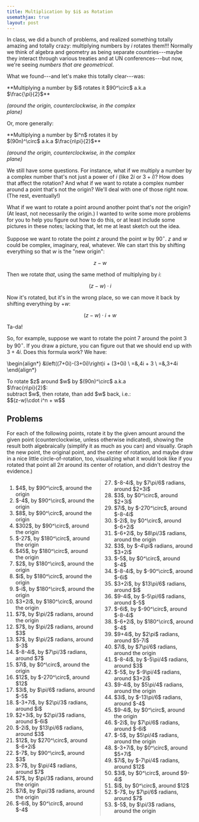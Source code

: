 ```yaml
---
title: Multiplication by $i$ as Rotation
usemathjax: true
layout: post
---
```


In class, we did a bunch of problems, and realized something totally amazing and totally crazy: multiplying numbers by $i$ rotates them!!! Normally we think of algebra and geometry as being separate countries---maybe they interact through various treaties and at UN conferences---but now, we're seeing *numbers that are geometrical*. 

What we found---and let's make this totally clear---was:

<div class='callout-box' style='width:75%'>
**Multiplying a number by $i$ rotates it $90^\circ$ a.k.a $\frac{\pi}{2}$** <br>

*(around the origin, counterclockwise, in the complex plane)*
</div>

Or, more generally:

<div class='callout-box' style='width:75%'>
**Multiplying a number by $i^n$ rotates it by $(90n)^\circ$ a.k.a $\frac{n\pi}{2}$** <br>

*(around the origin, counterclockwise, in the complex plane)*
</div>

We still have some questions. For instance, what if we multiply a number by a complex number that's not just a power of $i$ (like $2i$ or $3+i$)? How does that affect the rotation? And what if we want to rotate a complex number around a point that's not the origin? We'll deal with one of those right now. (The rest, eventually!)

What if we want to rotate a point around another point that's *not* the origin? (At least, not necessarily the origin.) I wanted to write some more problems for you to help you figure out how to do this, or at least include some pictures in these notes; lacking that, let me at least sketch out the idea.

Suppose we want to rotate the point $z$ around the point $w$ by $90^\circ$. $z$ and $w$ could be complex, imaginary, real, whatever. We can start this by shifting everything so that $w$ is the "new origin":

$$z-w$$

Then we rotate *that*, using the same method of multiplying by $i$:

$$(z-w)\cdot i$$

Now it's rotated, but it's in the wrong place, so we can move it back by shifting everything by $+w$:

$$(z-w)\cdot i + w$$

Ta-da! 

So, for example, suppose we want to rotate the point $7$ around the point $3$ by $90^\circ$. If you draw a picture, you can figure out that we should end up with $3+4i$. Does this formula work? We have:

\begin{align*}
&\left((7+0i)-(3+0i)\right)i + (3+0i) \\
=&\,4i + 3 \\
=&\,3+4i
\end{align*}

<div class='callout-box' style='width:75%'>
To rotate $z$ around $w$ by $(90n)^\circ$ a.k.a $\frac{n\pi}{2}$: <br>
subtract $w$, then rotate, than add $w$ back, i.e.:<br>
$$(z-w)\cdot i^n + w$$
</div>


## Problems


For each of the following points, rotate it by the given amount around the given point (counterclockwise, unless otherwise indicated), showing the result both algebraically (simplify it as much as you can) and visually. Graph the new point, the original point, and the center of rotation, and maybe draw in a nice little circle-of-rotation, too, visualizing what it would look like if you rotated that point all $2\pi$ around its center of rotation, and didn't destroy the evidence.)

<div style="column-width: 14em;  column-gap: 2em;  column-rule: 1px solid #ccc;">
<ol class='problems'>
<li> $4$, by $90^\circ$, around the origin
<li> $-4$, by $90^\circ$, around the origin
<li> $8$, by $90^\circ$, around the origin
<li> $302$, by $90^\circ$, around the origin
<li> $-27$, by $180^\circ$, around the origin
<li> $45$, by $180^\circ$, around the origin
<li> $2$, by $180^\circ$, around the origin
<li> $i$, by $180^\circ$, around the origin
<li> $-i$, by $180^\circ$, around the origin
<li> $3+2i$, by $180^\circ$, around the origin
<li> $7$, by $\pi/2$ radians, around the origin
<li> $7$, by $\pi/2$ radians, around $3$
<li> $7$, by $\pi/2$ radians, around $-3$
<li> $-8-4i$, by $7\pi/3$ radians, around $7$
<li> $7i$, by $0^\circ$, around the origin
<li> $12$, by $-270^\circ$, around $12$
<li> $3i$, by $\pi/6$ radians, around $-5$
<li> $-3+7i$, by $2\pi/3$ radians, around $i$
<li> $2+3i$, by $2\pi/3$ radians, around $-6i$
<li> $-2i$, by $13\pi/6$ radians, around $3$
<li> $12$, by $270^\circ$, around $-6+2i$
<li> $-7$, by $90^\circ$, around $3$
<li> $-7$, by $\pi/4$ radians, around $7$
<li> $7$, by $\pi/3$ radians, around the origin
<li> $7i$, by $\pi/3$ radians, around the origin
<li> $-6i$, by $0^\circ$, around $-4$
<li> $-8-4i$, by $7\pi/6$ radians, around $2+3i$
<li> $3$, by $0^\circ$, around $2+3i$
<li> $7i$, by $-270^\circ$, around $-8-4i$
<li> $-2i$, by $0^\circ$, around $-6+2i$
<li> $-6+2i$, by $8\pi/3$ radians, around the origin
<li> $3$, by $-4\pi$ radians, around $3+2i$
<li> $-5$, by $0^\circ$, around $-4$
<li> $-8-4i$, by $-90^\circ$, around $-6i$
<li> $3+2i$, by $13\pi/6$ radians, around $i$
<li> $9-4i$, by $-5\pi/6$ radians, around $-5$
<li> $-6i$, by $-90^\circ$, around $-8-4i$
<li> $-6+2i$, by $180^\circ$, around $-4$
<li> $9+4i$, by $2\pi$ radians, around $5-7i$
<li> $7i$, by $7\pi/6$ radians, around the origin
<li> $-8-4i$, by $-5\pi/4$ radians, around $3$
<li> $-5$, by $-9\pi/4$ radians, around $3+2i$
<li> $9-4i$, by $5\pi/4$ radians, around the origin
<li> $3i$, by $-13\pi/6$ radians, around $-4$
<li> $9-4i$, by $0^\circ$, around the origin
<li> $-2i$, by $7\pi/6$ radians, around $-6i$
<li> $-5$, by $5\pi/4$ radians, around the origin
<li> $-3+7i$, by $0^\circ$, around $5+7i$
<li> $7i$, by $-7\pi/4$ radians, around $12$
<li> $3i$, by $0^\circ$, around $9-4i$
<li> $i$, by $0^\circ$, around $12$
<li> $-7$, by $7\pi/6$ radians, around $7$
<li> $-5$, by $\pi/3$ radians, around the origin
</ol>
</div>

